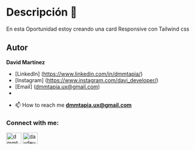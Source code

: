 # Descripción 🙂
En esta Oportunidad estoy creando una card Responsive con Tailwind css 

## Autor
**David Martínez**
* [LinkedIn] (https://www.linkedin.com/in/dmmtapia/)
* [Instagram] (https://www.instagram.com/davi_developer/)
* [Email] (dmmtapia.ux@gmail.com)
* 
- 📫 How to reach me **dmmtapia.ux@gmail.com**

<h3 align="left">Connect with me:</h3>
<p align="left">
<a href="https://linkedin.com/in/dmmtapia" target="blank"><img align="center" src="https://raw.githubusercontent.com/rahuldkjain/github-profile-readme-generator/master/src/images/icons/Social/linked-in-alt.svg" alt="dmmtapia" height="30" width="40" /></a>
<a href="https://discord.gg/davdev_87" target="blank"><img align="center" src="https://raw.githubusercontent.com/rahuldkjain/github-profile-readme-generator/master/src/images/icons/Social/discord.svg" alt="davdev_87" height="30" width="40" /></a>
</p>
